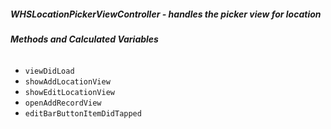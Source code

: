 ##### **WHSLocationPickerViewController** - handles the picker view for location

###### **Methods and Calculated Variables**
- `viewDidLoad`
- `showAddLocationView`
- `showEditLocationView`
- `openAddRecordView`
- `editBarButtonItemDidTapped`